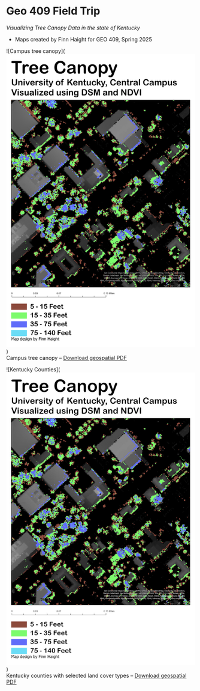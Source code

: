 # Geo 409 Field Trip
*Visualizing Tree Canopy Data in the state of Kentucky*
* Maps created by Finn Haight for GEO 409, Spring 2025

![Campus tree canopy](![Campus Tree Canopy](/CampusTreeCanopy.jpg))   
Campus tree canopy – [Download geospatial PDF](/CampusTreeCanopy.pdf)

![Kentucky Counties](![Campus Tree Canopy](/Layout.jpg))   
Kentucky counties with selected land cover types – [Download geospatial PDF](/Layout.pdf)
